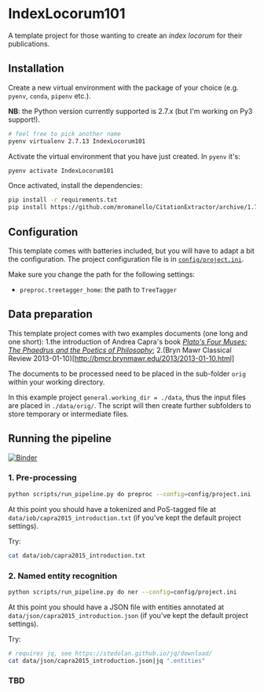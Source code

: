 # IndexLocorum101

A template project for those wanting to create an *index locorum* for their publications.

## Installation

Create a new virtual environment with the package of your choice (e.g. `pyenv`, `conda`, `pipenv` etc.).

**NB**: the Python version currently supported is 2.7.x (but I'm working on Py3 support!).

```bash
# feel free to pick another name
pyenv virtualenv 2.7.13 IndexLocorum101
```


Activate the virtual environment that you have just created. In `pyenv` it's:

```bash
pyenv activate IndexLocorum101
```

Once activated, install the dependencies:

```bash
pip install -r requirements.txt
pip install https://github.com/mromanello/CitationExtractor/archive/1.7.x.zip
```

## Configuration

This template comes with batteries included, but you will have to adapt a bit the configuration. The project configuration file is in [`config/project.ini`](config/project.ini).

Make sure you change the path for the following settings:
- `preproc.treetagger_home`: the path to `TreeTagger`

## Data preparation

This template project comes with two examples documents (one long and one short):
1.the introduction of Andrea Capra's book [*Plato's Four Muses: The Phaedrus and the Poetics of Philosophy*](http://nrs.harvard.edu/urn-3:hul.ebook:CHS_CapraA.Platos_Four_Muses.2014);
2.(Bryn Mawr Classical Review 2013-01-10)[http://bmcr.brynmawr.edu/2013/2013-01-10.html]

The documents to be processed need to be placed in the sub-folder `orig` within your working directory.

In this example project `general.working_dir = ./data`, thus the input files are placed in `./data/orig/`. The script will then create further subfolders to store temporary or intermediate files.

## Running the pipeline

[![Binder](https://mybinder.org/badge_logo.svg)](https://mybinder.org/v2/gh/mromanello/IndexLocorum101/master)

### 1. Pre-processing

```bash
python scripts/run_pipeline.py do preproc --config=config/project.ini
```

At this point you should have a tokenized and PoS-tagged file at `data/iob/capra2015_introduction.txt` (if you've kept the default project settings).

Try:

```bash
cat data/iob/capra2015_introduction.txt
```

### 2. Named entity recognition

```bash
python scripts/run_pipeline.py do ner --config=config/project.ini
```

At this point you should have a JSON file with entities annotated at `data/json/capra2015_introduction.json` (if you've kept the default project settings).

Try:

```bash
# requires jq, see https://stedolan.github.io/jq/download/
cat data/json/capra2015_introduction.json|jq ".entities"
```

### TBD
